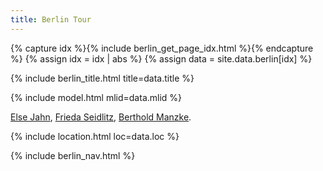 ```yaml
---
title: Berlin Tour
---
```


{% capture idx %}{% include berlin_get_page_idx.html %}{% endcapture %}
{% assign idx = idx | abs %}
{% assign data = site.data.berlin[idx] %}

{% include berlin_title.html title=data.title %}

{% include model.html mlid=data.mlid %}

[Else Jahn](https://de.wikipedia.org/wiki/Else_Jahn_(Widerstandsk%C3%A4mpferin)),
[Frieda Seidlitz](https://de.wikipedia.org/wiki/Frieda_Seidlitz),
[Berthold Manzke](https://commons.wikimedia.org/wiki/Category:Berthold_Manzke).

{% include location.html loc=data.loc %}

{% include berlin_nav.html %}
